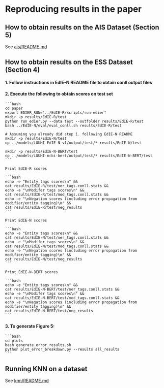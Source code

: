 # Reproducing results in the paper

## How to obtain results on the AIS Dataset (Section 5)

See [ais/README.md](ais)

## How to obtain results on the ESS Dataset (Section 4)

#### 1. Follow instructions in EdIE-N README file to obtain conll output files
#### 2. Execute the following to obtain scores on test set

	```bash
	cd paper
	export EDIER_RUN="../EdIE-R/scripts/run-edier"
	mkdir -p results/EdIE-R/test
	python run_edier.py --data test --outfolder results/EdIE-R/test
	bash ../EdIE-N/eval/eval_conll.sh results/EdIE-R/test

	# Assuming you already did step 1. following EdIE-N README
	mkdir -p results/EdIE-N/test
	cp ../models/LOUHI-EdIE-N-v1/output/test/* results/EdIE-N/test

	mkdir -p results/EdIE-N-BERT/test
	cp ../models/LOUHI-ncbi-bert/output/test/* results/EdIE-N-BERT/test
	```

	Print EdIE-R scores

	```bash
	echo -e "Entity tags scores\n" &&
	cat results/EdIE-R/test/ner_tags.conll.stats &&
	echo -e "\nModifer tags scores\n" &&
	cat results/EdIE-R/test/mod_tags.conll.stats &&
	echo -e "\nNegation scores (including error propagation from modifier/entity tagging)\n" &&
	cat results/EdIE-R/test/neg_results
	```

	Print EdIE-N scores

	```bash
	echo -e "Entity tags scores\n" &&
	cat results/EdIE-N/test/ner_tags.conll.stats &&
	echo -e "\nModifer tags scores\n" &&
	cat results/EdIE-N/test/mod_tags.conll.stats &&
	echo -e "\nNegation scores (including error propagation from modifier/entity tagging)\n" &&
	cat results/EdIE-N/test/neg_results
	```

	Print EdIE-N-BERT scores

	```bash
	echo -e "Entity tags scores\n" &&
	cat results/EdIE-N-BERT/test/ner_tags.conll.stats &&
	echo -e "\nModifer tags scores\n" &&
	cat results/EdIE-N-BERT/test/mod_tags.conll.stats &&
	echo -e "\nNegation scores (including error propagation from modifier/entity tagging)\n" &&
	cat results/EdIE-N-BERT/test/neg_results
	```

#### 3. To generate Figure 5:

	```bash
	cd plots
	bash generate_error_results.sh
	python plot_error_breakdown.py --results all_results
	```

## Running KNN on a dataset

See [knn/README.md](knn)
